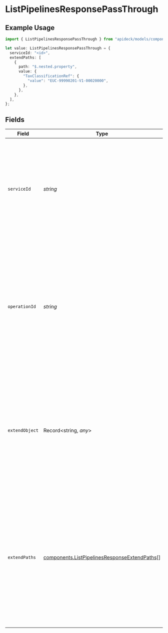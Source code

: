 # ListPipelinesResponsePassThrough

## Example Usage

```typescript
import { ListPipelinesResponsePassThrough } from "apideck/models/components";

let value: ListPipelinesResponsePassThrough = {
  serviceId: "<id>",
  extendPaths: [
    {
      path: "$.nested.property",
      value: {
        "TaxClassificationRef": {
          "value": "EUC-99990201-V1-00020000",
        },
      },
    },
  ],
};
```

## Fields

| Field                                                                                                                                                                                                                                                       | Type                                                                                                                                                                                                                                                        | Required                                                                                                                                                                                                                                                    | Description                                                                                                                                                                                                                                                 |
| ----------------------------------------------------------------------------------------------------------------------------------------------------------------------------------------------------------------------------------------------------------- | ----------------------------------------------------------------------------------------------------------------------------------------------------------------------------------------------------------------------------------------------------------- | ----------------------------------------------------------------------------------------------------------------------------------------------------------------------------------------------------------------------------------------------------------- | ----------------------------------------------------------------------------------------------------------------------------------------------------------------------------------------------------------------------------------------------------------- |
| `serviceId`                                                                                                                                                                                                                                                 | *string*                                                                                                                                                                                                                                                    | :heavy_check_mark:                                                                                                                                                                                                                                          | A mandatory string identifier for the service that the pass_through data should be applied to. This ensures that the custom data is directed to the correct service within the CRM ecosystem.                                                               |
| `operationId`                                                                                                                                                                                                                                               | *string*                                                                                                                                                                                                                                                    | :heavy_minus_sign:                                                                                                                                                                                                                                          | An optional string identifier for a specific workflow operation that the pass_through data should target. This is particularly useful for complex operations involving multiple downstream requests, ensuring precise data application.                     |
| `extendObject`                                                                                                                                                                                                                                              | Record<string, *any*>                                                                                                                                                                                                                                       | :heavy_minus_sign:                                                                                                                                                                                                                                          | An object that allows for the direct extension of properties, enabling the inclusion of additional, custom attributes as needed. This flexibility supports tailored data structures for specific CRM service requirements.                                  |
| `extendPaths`                                                                                                                                                                                                                                               | [components.ListPipelinesResponseExtendPaths](../../models/components/listpipelinesresponseextendpaths.md)[]                                                                                                                                                | :heavy_minus_sign:                                                                                                                                                                                                                                          | An array containing objects that define structured data modifications using specified paths. Each object in the array represents a modification operation that can be applied to the pipeline data, allowing for dynamic data transformation and extension. |